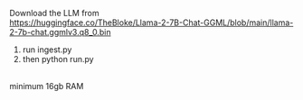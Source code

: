 Download the LLM from <br>
https://huggingface.co/TheBloke/Llama-2-7B-Chat-GGML/blob/main/llama-2-7b-chat.ggmlv3.q8_0.bin


1. run ingest.py
2. then python run.py

<br/>
minimum 16gb RAM
